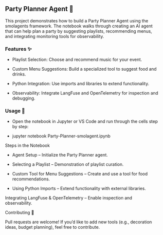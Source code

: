 ## Party Planner Agent 🎉

This project demonstrates how to build a Party Planner Agent using the smolagents framework. The notebook walks through creating an AI agent that can help plan a party by suggesting playlists, recommending menus, and integrating monitoring tools for observability.

### Features ✨

- Playlist Selection: Choose and recommend music for your event.

- Custom Menu Suggestions: Build a specialized tool to suggest food and drinks.

- Python Integration: Use imports and libraries to extend functionality.

- Observability: Integrate LangFuse and OpenTelemetry for inspection and debugging.

### Usage 🚀

- Open the notebook in Jupyter or VS Code and run through the cells step by step:

- jupyter notebook Party-Planner-smolagent.ipynb

Steps in the Notebook

- Agent Setup – Initialize the Party Planner agent.

- Selecting a Playlist – Demonstration of playlist curation.

- Custom Tool for Menu Suggestions – Create and use a tool for food recommendations.

- Using Python Imports – Extend functionality with external libraries.

Integrating LangFuse & OpenTelemetry – Enable inspection and observability.


Contributing 🤝

Pull requests are welcome! If you’d like to add new tools (e.g., decoration ideas, budget planning), feel free to contribute.
